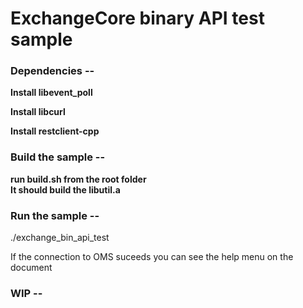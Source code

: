 # ExchangeCore binary API test sample


<!--toc-->

### Dependencies -- 

**Install libevent_poll**  

**Install libcurl**  

**Install restclient-cpp**  




### Build the sample -- 

**run build.sh from the root folder**  
**It should build the libutil.a**

### Run the sample -- 


./exchange_bin_api_test <gateway user id> <password> <OMS IP address> <OMS port> <MDG Ip> <MDG port> <logfile>

If the connection to OMS suceeds you can see the help menu on the document


###  WIP -- 